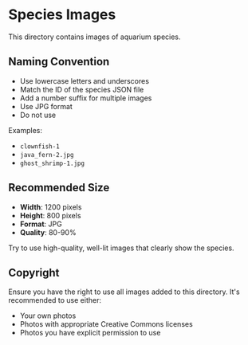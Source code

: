 # Species Images

This directory contains images of aquarium species. 

## Naming Convention

- Use lowercase letters and underscores
- Match the ID of the species JSON file
- Add a number suffix for multiple images
- Use JPG format
- Do not use 

Examples:
- `clownfish-1`
- `java_fern-2.jpg`
- `ghost_shrimp-1.jpg`

## Recommended Size

- **Width**: 1200 pixels
- **Height**: 800 pixels
- **Format**: JPG
- **Quality**: 80-90%

Try to use high-quality, well-lit images that clearly show the species.

## Copyright

Ensure you have the right to use all images added to this directory. 
It's recommended to use either:
- Your own photos
- Photos with appropriate Creative Commons licenses 
- Photos you have explicit permission to use 